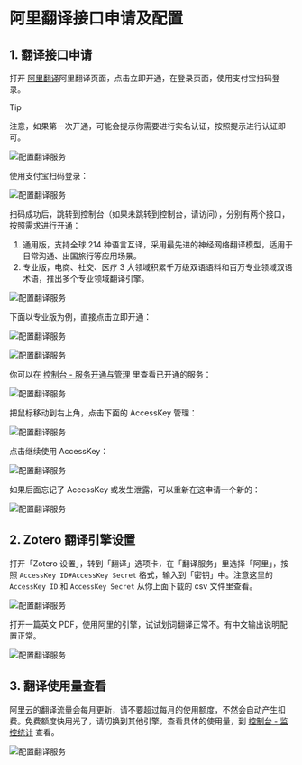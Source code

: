 # 阿里翻译接口申请及配置

## 1. 翻译接口申请

打开 [阿里翻译](https://www.aliyun.com/product/ai/alimt?spm=5176.19720258.J_8058803260.278.e9392c4a5eczxp)阿里翻译页面，点击立即开通，在登录页面，使用支付宝扫码登录。

> [!TIP]
> 注意，如果第一次开通，可能会提示你需要进行实名认证，按照提示进行认证即可。

![配置翻译服务](../../../assets/images/zotero-plugin-translate/aliyun-1.png)

使用支付宝扫码登录：

![配置翻译服务](../../../assets/images/zotero-plugin-translate/aliyun-2.png)

扫码成功后，跳转到控制台（如果未跳转到控制台，请访问），分别有两个接口，按照需求进行开通：

1. 通用版，支持全球 214 种语言互译，采用最先进的神经网络翻译模型，适用于日常沟通、出国旅行等应用场景。
2. 专业版，电商、社交、医疗 3 大领域积累千万级双语语料和百万专业领域双语术语，推出多个专业领域翻译引擎。

![配置翻译服务](../../../assets/images/zotero-plugin-translate/aliyun-3.png)

下面以专业版为例，直接点击立即开通：

![配置翻译服务](../../../assets/images/zotero-plugin-translate/aliyun-4.png)

![配置翻译服务](../../../assets/images/zotero-plugin-translate/aliyun-5.png)

你可以在 [控制台 - 服务开通与管理](https://mt.console.aliyun.com/service) 里查看已开通的服务：

![配置翻译服务](../../../assets/images/zotero-plugin-translate/aliyun-6.png)

把鼠标移动到右上角，点击下面的 AccessKey 管理：

![配置翻译服务](../../../assets/images/zotero-plugin-translate/aliyun-7.png)

点击继续使用 AccessKey：

![配置翻译服务](../../../assets/images/zotero-plugin-translate/aliyun-8.png)

如果后面忘记了 AccessKey 或发生泄露，可以重新在这申请一个新的：

![配置翻译服务](../../../assets/images/zotero-plugin-translate/aliyun-9.png)

## 2. Zotero 翻译引擎设置

打开「Zotero 设置」，转到「翻译」选项卡，在「翻译服务」里选择「阿里」，按照 `AccessKey ID#AccessKey Secret` 格式，输入到「密钥」中。注意这里的 `AccessKey ID` 和 `AccessKey Secret` 从你上面下载的 csv 文件里查看。

![配置翻译服务](../../../assets/images/zotero-plugin-translate/aliyun-10.png)

打开一篇英文 PDF，使用阿里的引擎，试试划词翻译正常不。有中文输出说明配置正常。

![配置翻译服务](../../../assets/images/zotero-plugin-translate/aliyun-11.png)

## 3. 翻译使用量查看

阿里云的翻译流量会每月更新，请不要超过每月的使用额度，不然会自动产生扣费。免费额度快用光了，请切换到其他引擎，查看具体的使用量，到 [控制台 - 监控统计](https://mt.console.aliyun.com/monitor) 查看。

![配置翻译服务](../../../assets/images/zotero-plugin-translate/aliyun-12.png)
